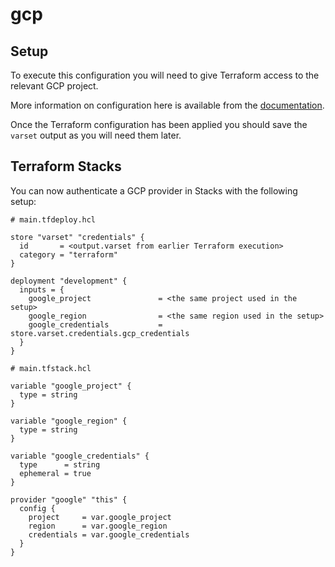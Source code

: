 # gcp

## Setup

To execute this configuration you will need to give Terraform access to the relevant GCP project.

More information on configuration here is available from the [documentation](https://registry.terraform.io/providers/hashicorp/google/latest/docs/guides/provider_reference#authentication).

Once the Terraform configuration has been applied you should save the `varset` output as you will need them later.

## Terraform Stacks

You can now authenticate a GCP provider in Stacks with the following setup:

```hcl
# main.tfdeploy.hcl

store "varset" "credentials" {
  id       = <output.varset from earlier Terraform execution>
  category = "terraform"  
}

deployment "development" {
  inputs = {
    google_project               = <the same project used in the setup>
    google_region                = <the same region used in the setup>
    google_credentials           = store.varset.credentials.gcp_credentials
  }  
}

```

```hcl
# main.tfstack.hcl

variable "google_project" {
  type = string
}

variable "google_region" {
  type = string
}

variable "google_credentials" {
  type      = string
  ephemeral = true  
}

provider "google" "this" {
  config {
    project     = var.google_project
    region      = var.google_region
    credentials = var.google_credentials
  }
}
```
